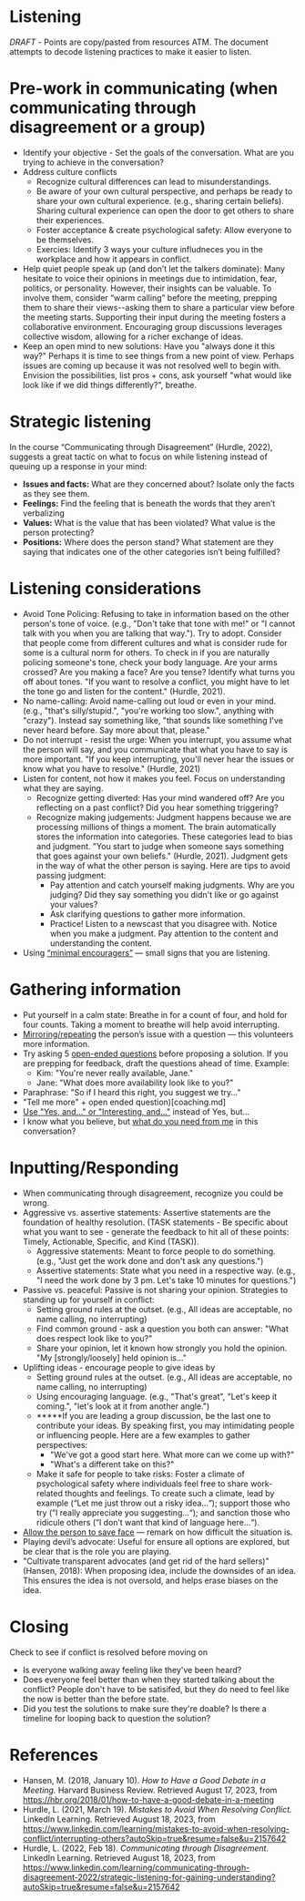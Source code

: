 # Listening

*DRAFT* - Points are copy/pasted from resources ATM.
The document attempts to decode listening practices to make it easier to listen. 

# Pre-work in communicating (when communicating through disagreement or a group)

* Identify your objective - Set the goals of the conversation. What are you trying to achieve in the conversation?
* Address culture conflicts
    * Recognize cultural differences can lead to misunderstandings.
    * Be aware of your own cultural perspective, and perhaps be ready to share your own cultural experience. (e.g., sharing certain beliefs). Sharing cultural experience can open the door to get others to share their experiences.
    * Foster acceptance & create psychological safety: Allow everyone to be themselves.
    * Exercies: Identify 3 ways your culture infludneces you in the workplace and how it appears in conflict.
* Help quiet people speak up (and don’t let the talkers dominate): Many hesitate to voice their opinions in meetings due to intimidation, fear, politics, or personality. However, their insights can be valuable. To involve them, consider “warm calling” before the meeting, prepping them to share their views--asking them to share a particular view before the meeting starts. Supporting their input during the meeting fosters a collaborative environment. Encouraging group discussions leverages collective wisdom, allowing for a richer exchange of ideas.
* Keep an open mind to new solutions: Have you "always done it this way?" Perhaps it is time to see things from a new point of view. Perhaps issues are coming up because it was not resolved well to begin with. Envision the possibilities, list pros + cons, ask yourself "what would like look like if we did things differently?", breathe.

# Strategic listening

In the course “Communicating through Disagreement” (Hurdle, 2022), suggests a great tactic on what to focus on while listening instead of queuing up a response in your mind:

* **Issues and facts:** What are they concerned about? Isolate only the facts as they see them.
* **Feelings:** Find the feeling that is beneath the words that they aren’t verbalizing
* **Values:** What is the value that has been violated? What value is the person protecting?
* **Positions:** Where does the person stand? What statement are they saying that indicates one of the other categories isn’t being fulfilled?

# Listening considerations

* Avoid Tone Policing: Refusing to take in information based on the other person's tone of voice. (e.g., "Don't take that tone with me!" or "I cannot talk with you when you are talking that way."). Try to adopt. Consider that people come from different cultures and what is consider rude for some is a cultural norm for others. To check in if you are naturally policing someone's tone, check your body language. Are your arms crossed? Are you making a face? Are you tense? Identify what turns you off about tones. "If you want to resolve a conflict, you might have to let the tone go and listen for the content." (Hurdle, 2021).
* No name-calling: Avoid name-calling out loud or even in your mind. (e.g., "that's silly/stupid.", "you're working too slow.", anything with "crazy"). Instead say something like, "that sounds like something I've never heard before. Say more about that, please."
* Do not interrupt - resist the urge: When you interrupt, you assume what the person will say, and you communicate that what you have to say is more important. "If you keep interrupting, you'll never hear the issues or know what you have to resolve." (Hurdle, 2021)
* Listen for content, not how it makes you feel. Focus on understanding what they are saying.
    * Recognize getting diverted: Has your mind wandered off? Are you reflecting on a past conflict? Did you hear something triggering?
    * Recognize making judgements: Judgment happens because we are processing millions of things a moment. The brain automatically stores the information into categories. These categories lead to bias and judgment. "You start to judge when someone says something that goes against your own beliefs." (Hurdle, 2021). Judgment gets in the way of what the other person is saying. Here are tips to avoid passing judgment:
        * Pay attention and catch yourself making judgments. Why are you judging? Did they say something you didn't like or go against your values?
        * Ask clarifying questions to gather more information.
        * Practice! Listen to a newscast that you disagree with. Notice when you make a judgment. Pay attention to the content and understanding the content.
* Using [“minimal encouragers”](https://www.linkedin.com/learning/communicating-through-disagreement-2022/learning-from-hostage-negotiators?autoSkip=true&resume=false&u=2157642) — small signs that you are listening.

# Gathering information

* Put yourself in a calm state: Breathe in for a count of four, and hold for four counts. Taking a moment to breathe will help avoid interrupting.
* [Mirroring/repeating](https://www.linkedin.com/learning/communicating-through-disagreement-2022/learning-from-hostage-negotiators?autoSkip=true&resume=false&u=2157642) the person’s issue with a question — this volunteers more information.
* Try asking 5 [open-ended questions](coaching.md) before proposing a solution. If you are prepping for feedback, draft the questions ahead of time. Example:
    * Kim: "You're never really available, Jane."
    * Jane: "What does more availability look like to you?"
* Paraphrase: "So if I heard this right, you suggest we try..."
* "Tell me more" + open ended question)[coaching.md]
* [Use "Yes, and…" or "Interesting, and..."](https://www.linkedin.com/learning/communicating-through-disagreement-2022/setting-the-stage-for-agreement?resume=false&u=2157642) instead of Yes, but…
* I know what you believe, but [what do you need from me](https://www.linkedin.com/learning/communicating-through-disagreement-2022/what-do-they-need?autoSkip=true&resume=false&u=2157642) in this conversation?

# Inputting/Responding

* When communicating through disagreement, recognize you could be wrong.
* Aggressive vs. assertive statements: Assertive statements are the foundation of healthy resolution. (TASK statements - Be specific about what you want to see - generate the feedback to hit all of these points: Timely, Actionable, Specific, and Kind (TASK)).
    * Aggressive statements: Meant to force people to do something. (e.g., "Just get the work done and don't ask any questions.")
    * Assertive statements: State what you need in a respective way. (e.g., "I need the work done by 3 pm. Let's take 10 minutes for questions.")
* Passive vs. peaceful: Passive is not sharing your opinion. Strategies to standing up for yourself in conflict:
    * Setting ground rules at the outset. (e.g., All ideas are acceptable, no name calling, no interrupting)
    * Find common ground - ask a question you both can answer: "What does respect look like to you?"
    * Share your opinion, let it known how strongly you hold the opinion. "My [strongly/loosely] held opinion is..."
* Uplifting ideas - encourage people to give ideas by
    * Setting ground rules at the outset. (e.g., All ideas are acceptable, no name calling, no interrupting)
    * Using encouraging language. (e.g., "That's great", "Let's keep it coming.", "let's look at it from another angle.")
    * *****If you are leading a group discussion, be the last one to contribute your ideas. By speaking first, you may intimidating people or influencing people. Here are a few examples to gather perspectives:
        * "We've got a good start here. What more can we come up with?"
        * "What's a different take on this?"
    * Make it safe for people to take risks: Foster a climate of psychological safety where individuals feel free to share work-related thoughts and feelings. To create such a climate, lead by example (“Let me just throw out a risky idea...“); support those who try (“I really appreciate you suggesting...“); and sanction those who ridicule others (“I don’t want that kind of language here...“).
* [Allow the person to save face](https://www.linkedin.com/learning/communicating-through-disagreement-2022/excelling-with-hostage-negotiation-tips?autoSkip=true&resume=false&u=2157642) — remark on how difficult the situation is.
* Playing devil’s advocate: Useful for ensure all options are explored, but be clear that is the role you are playing.
* "Cultivate transparent advocates (and get rid of the hard sellers)" (Hansen, 2018): When proposing idea, include the downsides of an idea. This ensures the idea is not oversold, and helps erase biases on the idea.

# Closing

Check to see if conflict is resolved before moving on
* Is everyone walking away feeling like they've been heard?
* Does everyone feel better than when they started talking about the conflict? People don't have to be satisifed, but they do need to feel like the now is better than the before state.
* Did you test the solutions to make sure they're doable? Is there a timeline for looping back to question the solution?

# References

* Hansen, M. (2018, January 10). *How to Have a Good Debate in a Meeting.* Harvard Business Review. Retrieved August 17, 2023, from https://hbr.org/2018/01/how-to-have-a-good-debate-in-a-meeting
* Hurdle, L. (2021, March 19). *Mistakes to Avoid When Resolving Conflict.* LinkedIn Learning. Retrieved August 18, 2023, from https://www.linkedin.com/learning/mistakes-to-avoid-when-resolving-conflict/interrupting-others?autoSkip=true&resume=false&u=2157642
* Hurdle, L. (2022, Feb 18). *Communicating through Disagreement.* LinkedIn Learning. Retrieved August 18, 2023, from https://www.linkedin.com/learning/communicating-through-disagreement-2022/strategic-listening-for-gaining-understanding?autoSkip=true&resume=false&u=2157642
